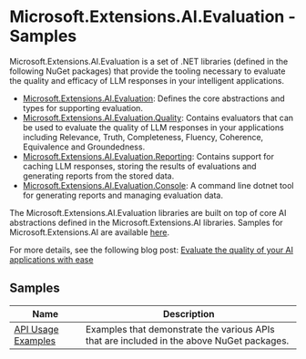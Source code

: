 # Microsoft.Extensions.AI.Evaluation - Samples

Microsoft.Extensions.AI.Evaluation is a set of .NET libraries (defined in the following NuGet packages) that provide
the tooling necessary to evaluate the quality and efficacy of LLM responses in your intelligent applications.

- [Microsoft.Extensions.AI.Evaluation](https://www.nuget.org/packages/Microsoft.Extensions.AI.Evaluation):
  Defines the core abstractions and types for supporting evaluation.
- [Microsoft.Extensions.AI.Evaluation.Quality](https://www.nuget.org/packages/Microsoft.Extensions.AI.Evaluation.Quality):
  Contains evaluators that can be used to evaluate the quality of LLM responses in your applications including Relevance,
  Truth, Completeness, Fluency, Coherence, Equivalence and Groundedness.
- [Microsoft.Extensions.AI.Evaluation.Reporting](https://www.nuget.org/packages/Microsoft.Extensions.AI.Evaluation.Reporting):
  Contains support for caching LLM responses, storing the results of evaluations and generating reports from the stored
  data.
- [Microsoft.Extensions.AI.Evaluation.Console](https://www.nuget.org/packages/Microsoft.Extensions.AI.Evaluation.Console):
  A command line dotnet tool for generating reports and managing evaluation data.

The Microsoft.Extensions.AI.Evaluation libraries are built on top of core AI abstractions defined in the
Microsoft.Extensions.AI libraries. Samples for Microsoft.Extensions.AI are available
[here](../microsoft-extensions-ai/README.md).

For more details, see the following blog post:
[Evaluate the quality of your AI applications with ease](https://devblogs.microsoft.com/dotnet/evaluate-the-quality-of-your-ai-applications-with-ease/)

## Samples

| Name | Description |
| --- | --- |
| [API Usage Examples](./api/README.md) | Examples that demonstrate the various APIs that are included in the above NuGet packages. |
